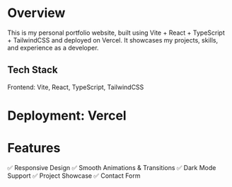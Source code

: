 # Overview
This is my personal portfolio website, built using Vite + React + TypeScript + TailwindCSS and deployed on Vercel. It showcases my projects, skills, and experience as a developer.

## Tech Stack
Frontend: Vite, React, TypeScript, TailwindCSS

# Deployment: Vercel

# Features
✅ Responsive Design
✅ Smooth Animations & Transitions
✅ Dark Mode Support
✅ Project Showcase
✅ Contact Form
